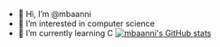 - 👋 Hi, I’m @mbaanni
- 👀 I’m interested in computer science
- 🌱 I’m currently learning C
[![mbaanni's GitHub stats](https://github-readme-stats.vercel.app/api?username=mbaanni)](https://github.com/anuraghazra/github-readme-stats)
